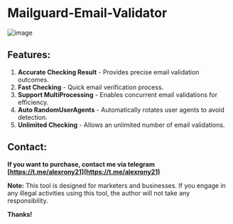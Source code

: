 # Mailguard-Email-Validator

![image](https://raw.githubusercontent.com/alexrony21/Mailguard-Valid-Email-Checker/refs/heads/main/MailGuard_Valid_Email_Checker.png)

## Features:
1. **Accurate Checking Result** - Provides precise email validation outcomes.
2. **Fast Checking** - Quick email verification process.
3. **Support MultiProcessing** - Enables concurrent email validations for efficiency.
4. **Auto RandomUserAgents** - Automatically rotates user agents to avoid detection.
5. **Unlimited Checking** - Allows an unlimited number of email validations.

## Contact:
**If you want to purchase, contact me via telegram [https://t.me/alexrony21](https://t.me/alexrony21)**

**Note:** This tool is designed for marketers and businesses. If you engage in any illegal activities using this tool, the author will not take any responsibility.

**Thanks!**
